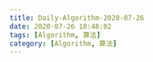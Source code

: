 ```yaml
---
title: Daily-Algorithm-2020-07-26
date: 2020-07-26 18:48:02
tags: [Algorithm, 算法]
category: [Algorithm, 算法]
---
```

